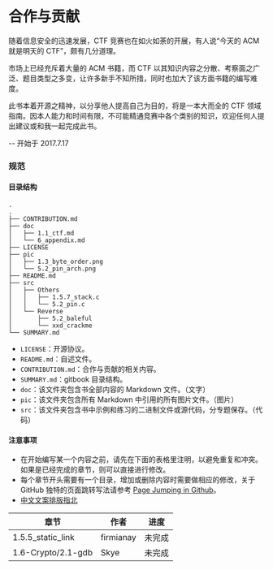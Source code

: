 # 合作与贡献
随着信息安全的迅速发展，CTF 竞赛也在如火如荼的开展，有人说“今天的 ACM 就是明天的 CTF”，颇有几分道理。

市场上已经充斥着大量的 ACM 书籍，而 CTF 以其知识内容之分散、考察面之广泛、题目类型之多变，让许多新手不知所措，同时也加大了该方面书籍的编写难度。

此书本着开源之精神，以分享他人提高自己为目的，将是一本大而全的 CTF 领域指南。因本人能力和时间有限，不可能精通竞赛中各个类别的知识，欢迎任何人提出建议或和我一起完成此书。

-- 开始于 2017.7.17

### 规范
#### 目录结构
```
.
.
├── CONTRIBUTION.md
├── doc
│   ├── 1.1_ctf.md
│   └── 6_appendix.md
├── LICENSE
├── pic
│   ├── 1.3_byte_order.png
│   └── 5.2_pin_arch.png
├── README.md
├── src
│   ├── Others
│   │   ├── 1.5.7_stack.c
│   │   └── 5.2_pin.c
│   └── Reverse
│       ├── 5.2_baleful
│       └── xxd_crackme
└── SUMMARY.md
```

- `LICENSE`：开源协议。
- `README.md`：自述文件。
- `CONTRIBUTION.md`：合作与贡献的相关内容。
- `SUMMARY.md`：gitbook 目录结构。
- `doc`：该文件夹包含书全部内容的 Markdown 文件。（文字）
- `pic`：该文件夹包含所有 Markdown 中引用的所有图片文件。（图片）
- `src`：该文件夹包含书中示例和练习的二进制文件或源代码，分专题保存。（代码）

#### 注意事项
- 在开始编写某一个内容之前，请先在下面的表格里注明，以避免重复和冲突。如果是已经完成的章节，则可以直接进行修改。
- 每个章节开头需要有一个目录，增加或删除内容时需要做相应的修改，关于 GitHub 独特的页面跳转写法请参考 [Page Jumping in Github](https://github.com/firmianay/Life-long-Learner/blob/master/misc/github-tips.md#page-jumping-in-github)。
- [中文文案排版指北](https://github.com/sparanoid/chinese-copywriting-guidelines)


| 章节                 | 作者        | 进度   |
| ------------------ | --------- | ---- |
| 1.5.5_static_link  | firmianay | 未完成  |
| 1.6-Crypto/2.1-gdb | Skye      | 未完成  |
